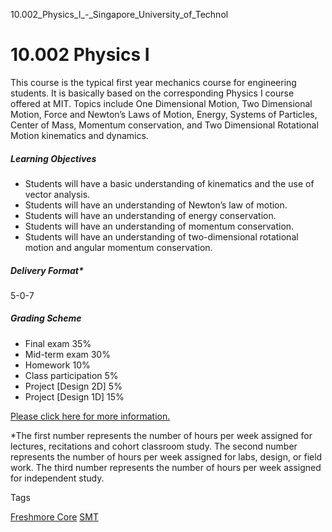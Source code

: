 10.002_Physics_I_-_Singapore_University_of_Technol



10.002 Physics I
================

This course is the typical first year mechanics course for engineering students. It is basically based on the corresponding Physics I course offered at MIT. Topics include One Dimensional Motion, Two Dimensional Motion, Force and Newton’s Laws of Motion, Energy, Systems of Particles, Center of Mass, Momentum conservation, and Two Dimensional Rotational Motion kinematics and dynamics.



##### **Learning Objectives**



* Students will have a basic understanding of kinematics and the use of vector analysis.
* Students will have an understanding of Newton’s law of motion.
* Students will have an understanding of energy conservation.
* Students will have an understanding of momentum conservation.
* Students will have an understanding of two-dimensional rotational motion and angular momentum conservation.


##### **Delivery Format\***



5-0-7



##### **Grading Scheme**



* Final exam 35%
* Mid-term exam 30%
* Homework 10%
* Class participation 5%
* Project [Design 2D] 5%
* Project [Design 1D] 15%


[Please click here for more information.](http://sutd.edu.sg/Education/Unique-Academic-Structure/Freshmore-Subjects/10-002-Physics-I)



\*The first number represents the number of hours per week assigned for lectures, recitations and cohort classroom study. The second number represents the number of hours per week assigned for labs, design, or field work. The third number represents the number of hours per week assigned for independent study.

Tags

[Freshmore Core](/education/undergraduate/courses/?course-type=788)
[SMT](/education/undergraduate/courses/?pillar-cluster=45)

